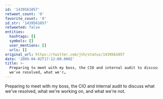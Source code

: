 ```yaml
---
id: '1439561057'
retweet_count: '0'
favorite_count: '0'
id_str: '1439561057'
retweeted: false
entities:
  hashtags: []
  symbols: []
  user_mentions: []
  urls: []
original_url: https://twitter.com/jth/status/1439561057
date: '2009-04-02T17:12:00.000Z'
title: >-
  Preparing to meet with my boss, the CIO and internal audit to discuss what
  we've resolved, what we'r…
---
```


Preparing to meet with my boss, the CIO and internal audit to discuss what we've resolved, what we're working on, and what we're not.